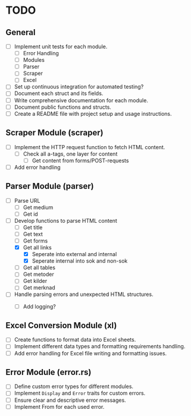 # TODO

## General

- [ ] Implement unit tests for each module.
  - [ ] Error Handling
  - [ ] Modules
  - [ ] Parser
  - [ ] Scraper
  - [ ] Excel
- [ ] Set up continuous integration for automated testing?
- [ ] Document each struct and its fields.
- [ ] Write comprehensive documentation for each module.
- [ ] Document public functions and structs.
- [ ] Create a README file with project setup and usage instructions.

## Scraper Module (scraper)

- [ ] Implement the HTTP request function to fetch HTML content.
  - [ ] Check all a-tags, one layer for content
    - [ ] Get content from forms/POST-requests
- [ ] Add error handling

## Parser Module (parser)

- [ ] Parse URL
  - [ ] Get medium
  - [ ] Get id
- [ ] Develop functions to parse HTML content
  - [ ] Get title
  - [ ] Get text
  - [ ] Get forms
  - [x] Get all links
    - [x] Seperate into external and internal
    - [x] Seperate internal into sok and non-sok
  - [ ] Get all tables
  - [ ] Get metoder
  - [ ] Get kilder
  - [ ] Get merknad
- [ ] Handle parsing errors and unexpected HTML structures.
  - [ ] Add logging?


## Excel Conversion Module (xl)

- [ ] Create functions to format data into Excel sheets.
- [ ] Implement different data types and formatting requirements handling.
- [ ] Add error handling for Excel file writing and formatting issues.

## Error Module (error.rs)

- [ ] Define custom error types for different modules.
- [ ] Implement `Display` and `Error` traits for custom errors.
- [ ] Ensure clear and descriptive error messages.
- [ ] Implement From for each used error.
